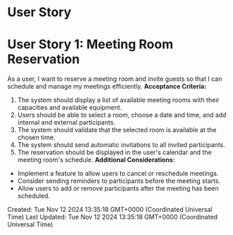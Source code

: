 # User Story

# User Story 1: Meeting Room Reservation
As a user, I want to reserve a meeting room and invite guests so that I can schedule and manage my meetings efficiently.
**Acceptance Criteria:**
1. The system should display a list of available meeting rooms with their capacities and available equipment.
2. Users should be able to select a room, choose a date and time, and add internal and external participants.
3. The system should validate that the selected room is available at the chosen time.
4. The system should send automatic invitations to all invited participants.
5. The reservation should be displayed in the user's calendar and the meeting room's schedule.
**Additional Considerations:**
- Implement a feature to allow users to cancel or reschedule meetings.
- Consider sending reminders to participants before the meeting starts.
- Allow users to add or remove participants after the meeting has been scheduled.



Created: Tue Nov 12 2024 13:35:18 GMT+0000 (Coordinated Universal Time)
Last Updated: Tue Nov 12 2024 13:35:18 GMT+0000 (Coordinated Universal Time)
